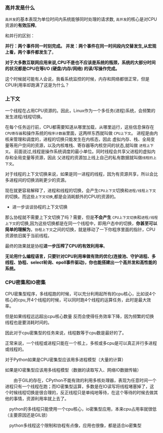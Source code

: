 ### 高并发是什么

`高并发`的基本表现为单位时间内系统能够同时处理的请求数,
`高并发`的核心是对CPU资源的**有效压榨**。

和并行的区别：

**并行：两个事件同一时刻完成。**
**并发：两个事件在同一时间段内交替发生,从宏观上看，两个事件都发生了**。

**对于大多数互联网应用来说,CPU不是也不应该是系统的瓶颈，系统的大部分时间的状况都是CPU在等I/O (硬盘/内存/网络) 的读/写操作完成。**

这个时候就可能有人会说，我看系统监控的时候，内存和网络都很正常，但是CPU利用率却跑满了这是为什么？



### 上下文

一个线程在占用CPU资源的。因此，Linux作为一个多任务(进程)系统，会频繁的发生进程/线程切换。

在每个任务运行前，CPU都需要知道从哪里加载，从哪里运行，这些信息保存在`CPU寄存器`和操作系统的`程序计数器`里面，这两样东西就叫做 `CPU上下文`。
进程是由内核来管理和调度的，进程的切换只能发生在内核态，因此 虚拟内存、栈、全局变量等用户空间的资源，以及内核堆栈、寄存器等内核空间的状态,就叫做 `进程上下文`。
前面说过,线程是操作系统调度的最小单位。同时线程会共享父进程的虚拟内存和全局变量等资源，因此 父进程的资源加上线上自己的私有数据就叫做`线程的上下文`。

对于线程的上下文切换来说，如果是同一进程的线程，因为有资源共享，所以会比多进程间的切换消耗更少的资源。

现在就更容易解释了，进程和线程的切换，会产生`CPU上下文`切换和`进程/线程上下文`的切换。而这些`上下文切换`,都是会消耗额外的CPU的资源的。

- 进一步谈谈协程的上下文切换

那么协程就不需要上下文切换了吗？需要，但是**不会产生** `CPU上下文切换`和`进程/线程上下文`的切换,因为这些切换都是在同一个线程中，即用户态中的切换，**你甚至可以简单的理解为**，`协程上下文`之间的切换，就是移动了一下你程序里面的指针，CPU资源依旧属于当前线程。

最终的效果就是协程**进一步压榨了CPU的有效利用率**。

**无论用什么编程语言，只要针对CPU利用率做有效的优化(连接池、守护进程、多线程、协程、select轮询、epoll事件驱动)，你也能搭建出一个高并发和高性能的系统。**



### CPU密集和IO密集

CPU密集型程序，多线程跑的时候，可以充分利用起所有的cpu核心，比如说4个核心的cpu,开4个线程的时候，可以同时跑4个线程的运算任务，此时是最大效率。

但是如果线程远远超出cpu核心数量 反而会使得任务效率下降，因为频繁的切换线程也是要消耗时间的。

因此对于cpu密集型的任务来说，线程数等于cpu数是最好的了。

正常来说，一个线程或进程只能在一个核上，多核或多cpu是可以真正并行多进程或线程的。

对于Python如果是CPU密集型应该用多进程模型（大量的计算）

如果是IO密集型应该用多线程模型（数据的读取写入、网络IO数据传输）

　　由于GIL的存在，CPython不能有效的利用多核处理器，表现为任意时间一个进程只有一个线程在跑；而IO密集型运算，多数是在IO读写将线程堵塞掉了，这个时候线程切换是很合理的，反正线程只是单纯地等待，在这个等待的时候去做其他的事情，资源利用率就上去了。　　

　python的多线程只能使用一个cpu核心，io密集型应用，本来cpu占用率就很低（主要原因还是GIL锁）

　python多线程这个限制和协程有点像，应用也很像，都是适合io密集型